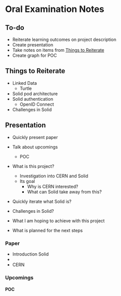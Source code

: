 # Oral Examination Notes

## To-do

* Reiterate learning outcomes on project description
* Create presentation
* Take notes on items from [Things to Reiterate](#things-to-reiterate)
* Create graph for POC

## Things to Reiterate

* Linked Data
  * Turtle
* Solid pod architecture
* Solid authentication
  * OpenID Connect
* Challenges in Solid

## Presentation

* Quickly present paper
* Talk about upcomings
  * POC

* What is this project?
  * Investigation into CERN and Solid
  * Its goal
    * Why is CERN interested?
    * What can Solid take away from this?
* Quickly iterate what Solid is?
* Challenges in Solid?
* What I am hoping to achieve with this project
* What is planned for the next steps

### Paper

* Introduction Solid
*
* CERN

### Upcomings

#### POC
